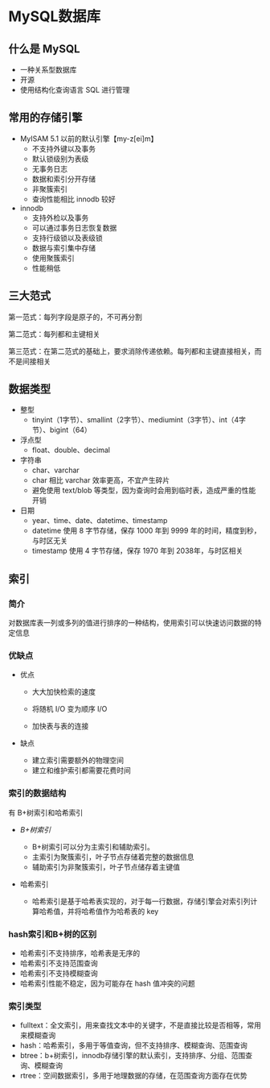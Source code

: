 # MySQL数据库

## 什么是 MySQL

+ 一种关系型数据库
+ 开源
+ 使用结构化查询语言 SQL 进行管理

## 常用的存储引擎

+ MyISAM 5.1 以前的默认引擎【my-z[ei]m】
  + 不支持外键以及事务
  + 默认锁级别为表级
  + 无事务日志
  + 数据和索引分开存储
  + 非聚簇索引
  + 查询性能相比 innodb 较好
+ innodb
  + 支持外检以及事务
  + 可以通过事务日志恢复数据
  + 支持行级锁以及表级锁
  + 数据与索引集中存储
  + 使用聚簇索引
  + 性能稍低

## 三大范式

第一范式：每列字段是原子的，不可再分割

第二范式：每列都和主键相关

第三范式：在第二范式的基础上，要求消除传递依赖。每列都和主键直接相关，而不是间接相关

## 数据类型

+ 整型
  + tinyint（1字节）、smallint（2字节）、mediumint（3字节）、int（4字节）、bigint（64）
+ 浮点型
  + float、double、decimal
+ 字符串
  + char、varchar
  + char 相比 varchar 效率更高，不宜产生碎片
  + 避免使用 text/blob 等类型，因为查询时会用到临时表，造成严重的性能开销
+ 日期
  + year、time、date、datetime、timestamp
  + datetime 使用 8 字节存储，保存 1000 年到 9999 年的时间，精度到秒，与时区无关
  + timestamp 使用 4 字节存储，保存 1970 年到 2038年，与时区相关

## 索引

### 简介

对数据库表一列或多列的值进行排序的一种结构，使用索引可以快速访问数据的特定信息

### 优缺点

+ 优点

  + 大大加快检索的速度

  + 将随机 I/O 变为顺序 I/O

  + 加快表与表的连接

+ 缺点
  + 建立索引需要额外的物理空间
  + 建立和维护索引都需要花费时间

### 索引的数据结构

有 B+树索引和哈希索引

+ *B+树索引*
  + B+树索引可以分为主索引和辅助索引。
  + 主索引为聚簇索引，叶子节点存储着完整的数据信息
  + 辅助索引为非聚簇索引，叶子节点储存着主键值

+ 哈希索引
  + 哈希索引是基于哈希表实现的，对于每一行数据，存储引擎会对索引列计算哈希值，并将哈希值作为哈希表的 key

### hash索引和B+树的区别

+ 哈希索引不支持排序，哈希表是无序的
+ 哈希索引不支持范围查询
+ 哈希索引不支持模糊查询
+ 哈希索引性能不稳定，因为可能存在 hash 值冲突的问题

### 索引类型

+ fulltext：全文索引，用来查找文本中的关键字，不是直接比较是否相等，常用来模糊查询
+ hash：哈希索引，多用于等值查询，但不支持排序、模糊查询、范围查询
+ btree：b+树索引，innodb存储引擎的默认索引，支持排序、分组、范围查询、模糊查询
+ rtree：空间数据索引，多用于地理数据的存储，在范围查询方面存在优势

